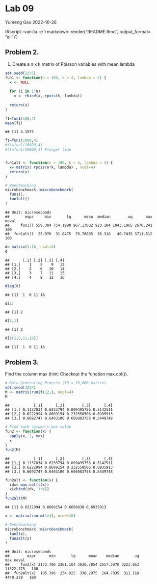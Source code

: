 Lab 09
================
Yumeng Gao
2022-10-26

(Rscript –vanilla -e ‘rmarkdown::render(“README.Rmd”, output_format=
“all”)’)

## Problem 2.

1.  Create a n x k matrix of Poisson variables with mean lambda

``` r
set.seed(1235)
fun1 <- function(n = 100, k = 4, lambda = 4) {
  x <- NULL
  
  for (i in 1:n)
    x <- rbind(x, rpois(k, lambda))
  
  return(x)
}

f1=fun1(100,4)
mean(f1)
```

    ## [1] 4.1575

``` r
f1=fun1(1000,4)
#f1=fun1(10000,4)
#f1=fun1(50000,4) #longer time


fun1alt <- function(n = 100, k = 4, lambda = 4) {
  x= matrix( rpois(n*k, lambda) , ncol=4)  
  return(x)
}

# Benchmarking
microbenchmark::microbenchmark(
  fun1(),
  fun1alt()
)
```

    ## Unit: microseconds
    ##       expr     min       lq      mean  median        uq      max neval
    ##     fun1() 559.304 754.1980 967.13002 923.104 1043.1965 2670.241   100
    ##  fun1alt()  25.970  31.8475  79.76895  35.318   40.7435 3711.512   100

``` r
d= matrix(1:16, ncol=4)
d
```

    ##      [,1] [,2] [,3] [,4]
    ## [1,]    1    5    9   13
    ## [2,]    2    6   10   14
    ## [3,]    3    7   11   15
    ## [4,]    4    8   12   16

``` r
diag(d)
```

    ## [1]  1  6 11 16

``` r
d[2]
```

    ## [1] 2

``` r
d[2,1]
```

    ## [1] 2

``` r
d[c(1,6,11,16)]
```

    ## [1]  1  6 11 16

## Problem 3.

Find the column max (hint: Checkout the function max.col()).

``` r
# Data Generating Process (10 x 10,000 matrix)
set.seed(1234)
M <- matrix(runif(12,), ncol=4)
M
```

    ##           [,1]      [,2]        [,3]      [,4]
    ## [1,] 0.1137034 0.6233794 0.009495756 0.5142511
    ## [2,] 0.6222994 0.8609154 0.232550506 0.6935913
    ## [3,] 0.6092747 0.6403106 0.666083758 0.5449748

``` r
# Find each column's max value
fun2 <- function(x) {
  apply(x, 2, max)
  x
}
fun2(M)
```

    ##           [,1]      [,2]        [,3]      [,4]
    ## [1,] 0.1137034 0.6233794 0.009495756 0.5142511
    ## [2,] 0.6222994 0.8609154 0.232550506 0.6935913
    ## [3,] 0.6092747 0.6403106 0.666083758 0.5449748

``` r
fun2alt <- function(x) {
  idx= max.col(t(x))
  x[cbind(idx, 1:4)]
}
fun2alt(M)
```

    ## [1] 0.6222994 0.8609154 0.6660838 0.6935913

``` r
x <- matrix(rnorm(1e4), nrow=10)

# Benchmarking
microbenchmark::microbenchmark(
  fun2(x),
  fun2alt(x)
)
```

    ## Unit: microseconds
    ##        expr      min       lq      mean    median       uq       max neval
    ##     fun2(x) 2173.706 2361.104 3036.7854 2557.5070 3223.862 11522.175   100
    ##  fun2alt(x)  185.396  234.925  338.2975  264.7835  311.168  4440.228   100
